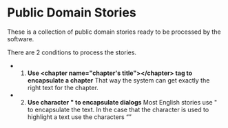 # Public Domain Stories

These is a collection of public domain stories ready to be processed by the software.

There are 2 conditions to process the stories.

- 1. **Use \<chapter name="chapter's title"\>\</chapter\> tag to encapsulate a chapter** 
	That way the system can get exactly the right text for the chapter.
- 2. **Use character " to encapsulate dialogs**
	Most English stories use " to encapsulate the text. In the case that the character is used to highlight a text use the characters “”
